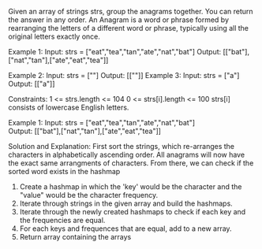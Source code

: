 Given an array of strings strs, group the anagrams together. You can return the answer in any order.
An Anagram is a word or phrase formed by rearranging the letters of a different word or phrase, typically using all the original letters exactly once.

Example 1:
Input: strs = ["eat","tea","tan","ate","nat","bat"]
Output: [["bat"],["nat","tan"],["ate","eat","tea"]]

Example 2:
Input: strs = [""]
Output: [[""]]
Example 3:
Input: strs = ["a"]
Output: [["a"]]
 
Constraints:
1 <= strs.length <= 104
0 <= strs[i].length <= 100
strs[i] consists of lowercase English letters.


Example 1:
Input: strs = ["eat","tea","tan","ate","nat","bat"]     
Output: [["bat"],["nat","tan"],["ate","eat","tea"]]

Solution and Explanation:
First sort the strings, which re-arranges the characters in alphabetically ascending order. All anagrams will now have the exact same arrangments of characters. From there, we can check if the sorted word exists in the hashmap  
1. Create a hashmap in which the 'key' would be the character and the "value" would be the character frequency. 
2. Iterate through strings in the given array and build the hashmaps.
3. Iterate through the newly created hashmaps to check if each key and the frequencies are equal. 
4. For each keys and frequences that are equal, add to a new array. 
5. Return array containing the arrays




